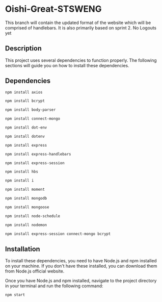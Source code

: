 # Oishi-Great-STSWENG
This branch will contain the updated format of the website which will be comprised of handlebars. It is also primarily based on sprint 2. No Logouts yet

## Description

This project uses several dependencies to function properly. The following sections will guide you on how to install these dependencies.

## Dependencies

```bash
npm install axios
```
```bash
npm install bcrypt
```
```bash
npm install body-parser
```

```bash
npm install connect-mongo
```

```bash
npm install dot-env
```

```bash
npm install dotenv
```


```bash
npm install express
```

```bash
npm install express-handlebars
```

```bash
npm install express-session
```

```bash
npm install hbs
```

```bash
npm install i
```

```bash
npm install moment
```

```bash
npm install mongodb
```

```bash
npm install mongoose
```

```bash
npm install node-schedule
```

```bash
npm install nodemon
```


```bash
npm install express-session connect-mongo bcrypt
```



## Installation

To install these dependencies, you need to have Node.js and npm installed on your machine. If you don't have these installed, you can download them from Node.js official website.

Once you have Node.js and npm installed, navigate to the project directory in your terminal and run the following command:

```bash
npm start
